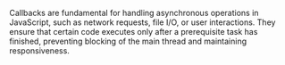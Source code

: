 Callbacks are fundamental for handling asynchronous operations in JavaScript, such as network requests, file I/O, or user interactions. They ensure that certain code executes only after a prerequisite task has finished, preventing blocking of the main thread and maintaining responsiveness.
